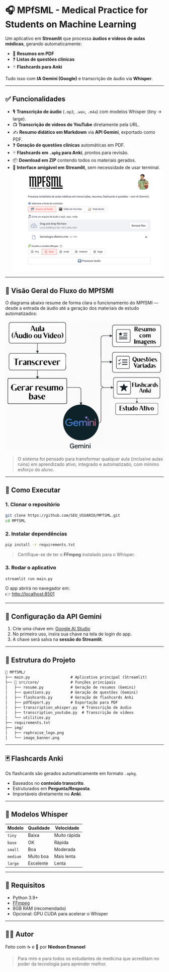 # 🎧 MPfSML - Medical Practice for Students on Machine Learning  

Um aplicativo em **Streamlit** que processa **áudios e vídeos de aulas médicas**, gerando automaticamente:  
- 📄 **Resumos em PDF**  
- ❓ **Listas de questões clínicas**  
- 🃏 **Flashcards para Anki**  

Tudo isso com **IA Gemini (Google)** e transcrição de áudio via **Whisper**.  

---

## ✅ Funcionalidades  

- 🎙️ **Transcrição de áudio** (`.mp3`, `.wav`, `.m4a`) com modelos Whisper (tiny → large).  
- 📺 **Transcrição de vídeos do YouTube** diretamente pela URL.  
- ✍️ **Resumo didático em Markdown** via **API Gemini**, exportado como PDF.  
- ❓ **Geração de questões clínicas** automáticas em PDF.  
- 🃏 **Flashcards em `.apkg` para Anki**, prontos para revisão.  
- 📦 **Download em ZIP** contendo todos os materiais gerados.  
- 🚀 **Interface amigável em Streamlit**, sem necessidade de usar terminal.  
![Tela do MPfSMl](https://raw.githubusercontent.com/NiedsonEmanoel/MPfSMI/refs/heads/main/img/home.png)
---

## 🧭 Visão Geral do Fluxo do MPfSMl

O diagrama abaixo resume de forma clara o funcionamento do MPfSMl — desde a entrada de áudio até a geração dos materiais de estudo automatizados:

![Fluxo do MPfSMl](https://raw.githubusercontent.com/NiedsonEmanoel/MPfSMI/refs/heads/main/MPfSML.png)

> O sistema foi pensado para transformar qualquer aula (inclusive aulas ruins) em aprendizado ativo, integrado e automatizado, com mínimo esforço do aluno.

---

## 🚀 Como Executar  

### 1. Clonar o repositório  

```bash
git clone https://github.com/SEU_USUARIO/MPfSML.git
cd MPfSML
```

### 2. Instalar dependências  

```bash
pip install -r requirements.txt
```

> Certifique-se de ter o **FFmpeg** instalado para o Whisper.  

### 3. Rodar o aplicativo  

```bash
streamlit run main.py
```

O app abrirá no navegador em:  
👉 [http://localhost:8501](http://localhost:8501)  

---

## 🔑 Configuração da API Gemini  

1. Crie uma chave em: [Google AI Studio](https://aistudio.google.com/app/apikey)  
2. No primeiro uso, insira sua chave na tela de login do app.  
3. A chave será salva na **sessão do Streamlit**.  

---

## 📁 Estrutura do Projeto  

```
📂 MPfSML/
├── main.py                  # Aplicativo principal (Streamlit)
├── 📂 src/core/              # Funções principais
│   ├── resume.py            # Geração de resumos (Gemini)
│   ├── questions.py         # Geração de questões (Gemini)
│   ├── flashcards.py        # Geração de flashcards Anki
│   ├── pdfExport.py         # Exportação para PDF
│   ├── transcription_whisper.py  # Transcrição de áudio
│   ├── transcription_youtube.py  # Transcrição de vídeos
│   └── utilities.py
├── requirements.txt
├── img/
│   ├── rephraise_logo.png
│   └── image_banner.png
```

---

## 🃏 Flashcards Anki  

Os flashcards são gerados automaticamente em formato `.apkg`.  
- Baseados no **conteúdo transcrito**.  
- Estruturados em **Pergunta/Resposta**.  
- Importáveis diretamente no **Anki**.  

---

## 🧪 Modelos Whisper  

| Modelo   | Qualidade     | Velocidade |
|----------|---------------|------------|
| `tiny`   | Baixa         | Muito rápida |
| `base`   | OK            | Rápida       |
| `small`  | Boa           | Moderada     |
| `medium` | Muito boa     | Mais lenta   |
| `large`  | Excelente     | Lenta        |

---

## 📌 Requisitos  

- Python 3.9+  
- [FFmpeg](https://ffmpeg.org/download.html)  
- 8GB RAM (recomendado)  
- Opcional: GPU CUDA para acelerar o Whisper  

---

## 👨‍💻 Autor  

Feito com ☕ e 🧠 por **Niedson Emanoel**  
> Para mim e para todos os estudantes de medicina que acreditam no poder da tecnologia para aprender melhor.  
